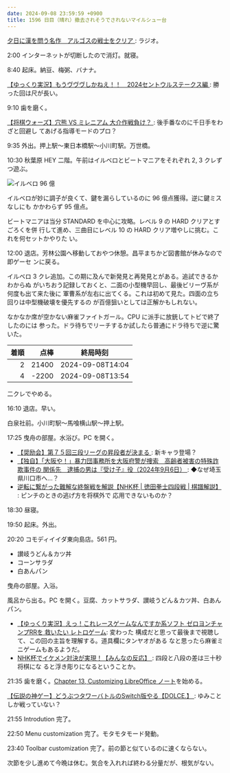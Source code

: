 ```yaml
---
date: 2024-09-08 23:59:59 +0900
title: 1596 日目（晴れ）撤去されそうでされないマイルシュー台
---
```


[夕日に漢を問う名作　アルゴスの戦士をクリア
](https://www.youtube.com/watch?v=WYeeYG1V8pI): ラジオ。

2:00 インターネットが切断したので消灯。就寝。

8:40 起床。納豆、梅粥、バナナ。

[【ゆっくり実況】もうヴヴヴしかねえ！！　2024セントウルステークス編
](https://www.youtube.com/watch?v=FKwWgN0x_pU): 勝った回は尺が長い。

9:10 歯を磨く。

[【将棋ウォーズ】穴熊 VS ミレニアム 大介作戦負け？
](https://www.youtube.com/watch?v=nHCK90w_mng): 後手番なのに千日手をわざと回避し
てあげる指導モードのプロ？

9:35 外出。押上駅～東日本橋駅～小川町駅。万世橋。

10:30 秋葉原 HEY 二階。午前はイルベロとビートマニアをそれぞれ 2, 3 クレずつ遊ぶ。

![イルベロ 96 億](https://pbs.twimg.com/media/GW8PkFcacAAJaYL?format=jpg&name=small)

イルベロが妙に調子が良くて、鍵を漏らしているのに 96 億点獲得。逆に鍵ミスなしにも
かかわらず 95 億点。

ビートマニアは当分 STANDARD を中心に攻略。レベル 9 の HARD クリアとすごろくを併
行して進め、三曲目にレベル 10 の HARD クリア増やしに挑む。これを何セットかやりた
い。

12:00 退店。芳林公園へ移動しておやつ休憩。昌平まちかど図書館が休みなので即ゲーセ
ンに戻る。

イルベロ 3 クレ追加。この期に及んで新発見と再発見とがある。追試できるかわからぬ
がいちおう記録しておくと、二面の小型機早回し、最後ビリーヴ系が何度も出て来た後に
軍曹系が左右に出てくる。これは初めて見た。四面の立ち回りは中型機破壊を優先するの
が百億狙いとしては正解かもしれない。

なかなか席が空かない麻雀ファイトガール。CPU に派手に放銃してトビで終了したのには
参った。ドラ待ちでリーチするか試したら普通にドラ待ちで逆に驚いた。

| 着順 | 点棒 | 終局時刻 |
|-----:|-----:|----------|
| 2 | 21400 | 2024-09-08T14:04 |
| 4 | -2200 | 2024-09-08T13:54 |

二クレでやめる。

16:10 退店。早い。

白泉社前。小川町駅～馬喰横山駅～押上駅。

17:25 曳舟の部屋。水浴び。PC を開く。

* [【奨励会】第７５回三段リーグの昇段者が決まる
  ](https://www.youtube.com/watch?v=RYUjOz_EqCg): 新キャラ登場？
* [【独自】「大阪や！」暴力団事務所を大阪府警が捜索　高齢者被害の特殊詐欺事件の
  関係先　逮捕の男は『受け子』役（2024年9月6日）
  ](https://www.youtube.com/watch?v=IsnnkZX5ruA): ◆なぜ埼玉県川口市へ…？
* [逆転に繋がった難解な終盤戦を解説【NHK杯 | 徳田拳士四段戦 | 棋譜解説】
  ](https://www.youtube.com/watch?v=5cplM9kZF7Q): ピンチのときの逃げ方を将棋外で
  応用できないものか？

18:30 昼寝。

19:50 起床。外出。

20:20 コモディイイダ東向島店。561 円。

* 讃岐うどん＆カツ丼
* コーンサラダ
* 白あんパン

曳舟の部屋。入浴。

風呂から出る。PC を開く。豆腐、カットサラダ、讃岐うどん＆カツ丼、白あんパン。

* [【ゆっくり実況】えっ！これレースゲームなんですか系ソフト ゼロヨンチャンプRRを
  救いたい レトロゲーム](https://www.youtube.com/watch?v=mQkdR71G6cI): 変わった
  構成だと思って最後まで視聴して、この回の主旨を理解する。道具欄にタンヤオがある
  なと思ったら麻雀ミニゲームもあるようだ。
* [NHK杯でイケメン対決が実現！【みんなの反応】
  ](https://www.youtube.com/watch?v=xIXFOUfpqJs): 四段と八段の差は三十秒将棋にな
  ると浮き彫りになるということか。

21:35 歯を磨く。[Chapter 13, Customizing LibreOffice ノート][265]を始める。

[【伝説の神ゲー】どうぶつタワーバトルのSwitch版やる【DOLCE.】
](https://www.youtube.com/watch?v=Ahsw-5FVBHg): ゆみことしか戦っていない？

21:55 Introdution 完了。

22:50 Menu customization 完了。モタモタモード発動。

23:40 Toolbar customization 完了。前の節と似ているのに速くならない。

次節を少し進めて今晩は休む。気合を入れれば終わる分量だが、根気がない。

[265]: https://github.com/showa-yojyo/notebook/issues/265

